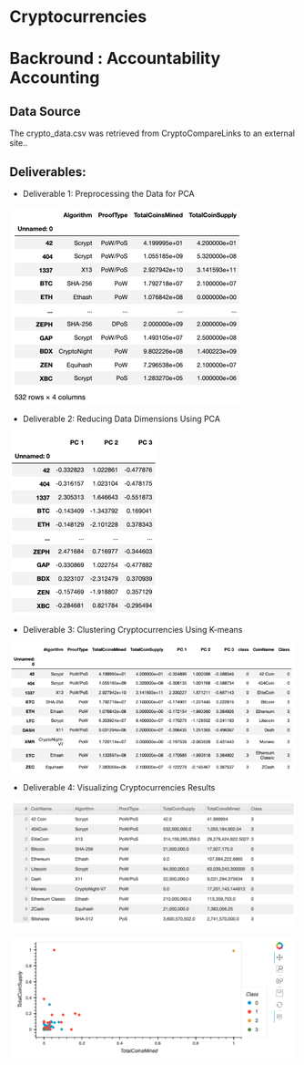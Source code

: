 # Cryptocurrencies

# Backround : Accountability Accounting 

## Data Source

The crypto_data.csv was retrieved from CryptoCompareLinks to an external site..

## Deliverables:

* Deliverable 1: Preprocessing the Data for PCA

![crypto_df_d1.png](https://github.com/ABorden23/Cryptocurrencies/blob/main/images/crypto_df_d1.png)

* Deliverable 2: Reducing Data Dimensions Using PCA

![PCA_df_d2.png](https://github.com/ABorden23/Cryptocurrencies/blob/main/images/PCA_df_d2.png)

* Deliverable 3: Clustering Cryptocurrencies Using K-means

![clustered_df_d3.png](https://github.com/ABorden23/Cryptocurrencies/blob/main/images/clustered_df_d3.png)

* Deliverable 4: Visualizing Cryptocurrencies Results

![hvplot.table_df_d4.png](https://github.com/ABorden23/Cryptocurrencies/blob/main/images/hvplot.table_df_d4.png)

![scatterplot_d4.png](https://github.com/ABorden23/Cryptocurrencies/blob/main/images/scatterplot_d4.png)

